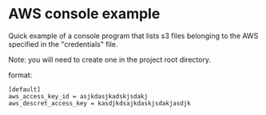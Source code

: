 # AWS console example
Quick example of a console program that lists s3 files belonging to the
AWS specified in the "credentials" file.

Note: you will need to create one in the project root directory.

format:
```
[default]
aws_access_key_id = asjkdasjkadskjsdakj
aws_descret_access_key = kasdjkdsajkdaskjsdakjasdjk
```

